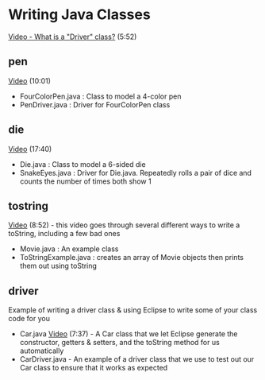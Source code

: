 # Writing Java Classes

[Video - What is a "Driver" class?](https://youtu.be/eIVE-Jho-H0) (5:52)

## pen

[Video](https://youtu.be/PPDCGPH_ef0) (10:01)

- FourColorPen.java : Class to model a 4-color pen
- PenDriver.java : Driver for FourColorPen class

## die

[Video](https://youtu.be/mb0LYsgkpTo) (17:40)

- Die.java : Class to model a 6-sided die
- SnakeEyes.java : Driver for Die.java.  Repeatedly rolls a pair of dice and counts the number of times both show 1

## tostring

[Video](https://youtu.be/dNr3JATBsd0) (8:52) - this video goes through several different ways to write a toString, including a few bad ones

- Movie.java : An example class
- ToStringExample.java : creates an array of Movie objects then prints them out using toString

## driver

Example of writing a driver class & using Eclipse to write some of your class code for you

- Car.java [Video](https://youtu.be/joddBLLgHgs) (7:37) - A Car class that we let Eclipse generate the constructor, getters & setters, and the toString method for us automatically
- CarDriver.java - An example of a driver class that we use to test out our Car class to ensure that it works as expected
